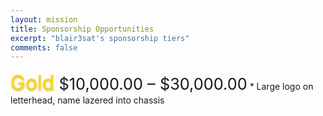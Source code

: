 ```yaml
---
layout: mission
title: Sponsorship Opportunities
excerpt: "blair3sat's sponsorship tiers"
comments: false
---
```



<div style="font-size:24pt;color:Gold;display:inline;text-shadow:0px 2px 3px #CFB53B;">Gold</div><div style="font-size:19pt;display:inline;">  $10,000.00 – $30,000.00</div>
* Large logo on letterhead, name lazered into chassis
